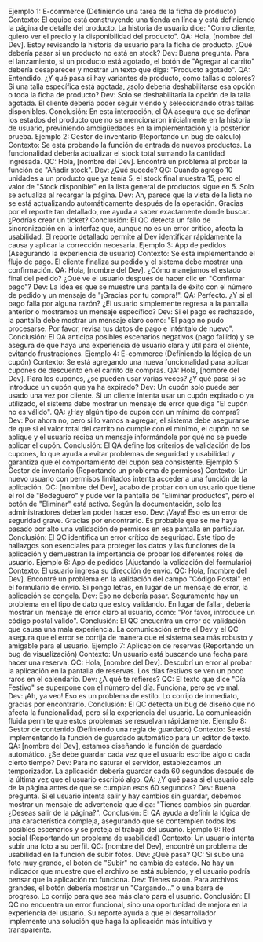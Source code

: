 Ejemplo 1: E-commerce (Definiendo una tarea de la ficha de producto)
Contexto: El equipo está construyendo una tienda en línea y está definiendo la
página de detalle del producto. La historia de usuario dice: "Como cliente, quiero
ver el precio y la disponibilidad del producto".
QA: Hola, [nombre del Dev]. Estoy revisando la historia de usuario para la ficha de
producto. ¿Qué debería pasar si un producto no está en stock?
Dev: Buena pregunta. Para el lanzamiento, si un producto está agotado, el botón
de "Agregar al carrito" debería desaparecer y mostrar un texto que diga: "Producto
agotado".
QA: Entendido. ¿Y qué pasa si hay variantes de producto, como tallas o colores?
Si una talla específica está agotada, ¿solo debería deshabilitarse esa opción o
toda la ficha de producto?
Dev: Solo se deshabilitaría la opción de la talla agotada. El cliente debería poder
seguir viendo y seleccionando otras tallas disponibles.
Conclusión: En esta interacción, el QA asegura que se definan los estados del
producto que no se mencionaron inicialmente en la historia de usuario,
previniendo ambigüedades en la implementación y la posterior prueba.
Ejemplo 2: Gestor de inventario (Reportando un bug de cálculo)
Contexto: Se está probando la función de entrada de nuevos productos. La
funcionalidad debería actualizar el stock total sumando la cantidad ingresada.
QC: Hola, [nombre del Dev]. Encontré un problema al probar la función de "Añadir
stock".
Dev: ¿Qué sucede?
QC: Cuando agrego 10 unidades a un producto que ya tenía 5, el stock final
muestra 15, pero el valor de "Stock disponible" en la lista general de productos
sigue en 5. Solo se actualiza al recargar la página.
Dev: Ah, parece que la vista de la lista no se está actualizando automáticamente
después de la operación. Gracias por el reporte tan detallado, me ayuda a saber
exactamente dónde buscar. ¿Podrías crear un ticket?
Conclusión: El QC detecta un fallo de sincronización en la interfaz que, aunque no
es un error crítico, afecta la usabilidad. El reporte detallado permite al Dev
identificar rápidamente la causa y aplicar la corrección necesaria.
Ejemplo 3: App de pedidos (Asegurando la experiencia de usuario)
Contexto: Se está implementando el flujo de pago. El cliente finaliza su pedido y el
sistema debe mostrar una confirmación.
QA: Hola, [nombre del Dev]. ¿Cómo manejamos el estado final del pedido? ¿Qué
ve el usuario después de hacer clic en "Confirmar pago"?
Dev: La idea es que se muestre una pantalla de éxito con el número de pedido y un
mensaje de "¡Gracias por tu compra!".
QA: Perfecto. ¿Y si el pago falla por alguna razón? ¿El usuario simplemente
regresa a la pantalla anterior o mostramos un mensaje específico?
Dev: Si el pago es rechazado, la pantalla debe mostrar un mensaje claro como: "El
pago no pudo procesarse. Por favor, revisa tus datos de pago e inténtalo de
nuevo".
Conclusión: El QA anticipa posibles escenarios negativos (pago fallido) y se
asegura de que haya una experiencia de usuario clara y útil para el cliente,
evitando frustraciones.
Ejemplo 4: E-commerce (Definiendo la lógica de un cupón)
Contexto: Se está agregando una nueva funcionalidad para aplicar cupones de
descuento en el carrito de compras.
QA: Hola, [nombre del Dev]. Para los cupones, ¿se pueden usar varias veces? ¿Y
qué pasa si se introduce un cupón que ya ha expirado?
Dev: Un cupón solo puede ser usado una vez por cliente. Si un cliente intenta usar
un cupón expirado o ya utilizado, el sistema debe mostrar un mensaje de error que
diga "El cupón no es válido".
QA: ¿Hay algún tipo de cupón con un mínimo de compra?
Dev: Por ahora no, pero si lo vamos a agregar, el sistema debe asegurarse de que
si el valor total del carrito no cumple con el mínimo, el cupón no se aplique y el
usuario reciba un mensaje informándole por qué no se puede aplicar el cupón.
Conclusión: El QA define los criterios de validación de los cupones, lo que ayuda a
evitar problemas de seguridad y usabilidad y garantiza que el comportamiento del
cupón sea consistente.
Ejemplo 5: Gestor de inventario (Reportando un problema de permisos)
Contexto: Un nuevo usuario con permisos limitados intenta acceder a una función
de la aplicación.
QC: [nombre del Dev], acabo de probar con un usuario que tiene el rol de
"Bodeguero" y pude ver la pantalla de "Eliminar productos", pero el botón de
"Eliminar" está activo. Según la documentación, solo los administradores
deberían poder hacer eso.
Dev: ¡Vaya! Eso es un error de seguridad grave. Gracias por encontrarlo. Es
probable que se me haya pasado por alto una validación de permisos en esa
pantalla en particular.
Conclusión: El QC identifica un error crítico de seguridad. Este tipo de hallazgos
son esenciales para proteger los datos y las funciones de la aplicación y
demuestran la importancia de probar los diferentes roles de usuario.
Ejemplo 6: App de pedidos (Ajustando la validación del formulario)
Contexto: El usuario ingresa su dirección de envío.
QC: Hola, [nombre del Dev]. Encontré un problema en la validación del campo
"Código Postal" en el formulario de envío. Si pongo letras, en lugar de un mensaje
de error, la aplicación se congela.
Dev: Eso no debería pasar. Seguramente hay un problema en el tipo de dato que
estoy validando. En lugar de fallar, debería mostrar un mensaje de error claro al
usuario, como: "Por favor, introduce un código postal válido".
Conclusión: El QC encuentra un error de validación que causa una mala
experiencia. La comunicación entre el Dev y el QC asegura que el error se corrija
de manera que el sistema sea más robusto y amigable para el usuario.
Ejemplo 7: Aplicación de reservas (Reportando un bug de visualización)
Contexto: Un usuario está buscando una fecha para hacer una reserva.
QC: Hola, [nombre del Dev]. Descubrí un error al probar la aplicación en la
pantalla de reservas. Los días festivos se ven un poco raros en el calendario.
Dev: ¿A qué te refieres?
QC: El texto que dice "Día Festivo" se superpone con el número del día. Funciona,
pero se ve mal.
Dev: ¡Ah, ya veo! Eso es un problema de estilo. Lo corrijo de inmediato, gracias por
encontrarlo.
Conclusión: El QC detecta un bug de diseño que no afecta la funcionalidad, pero
sí la experiencia del usuario. La comunicación fluida permite que estos problemas
se resuelvan rápidamente.
Ejemplo 8: Gestor de contenido (Definiendo una regla de guardado)
Contexto: Se está implementando la función de guardado automático para un
editor de texto.
QA: [nombre del Dev], estamos diseñando la función de guardado automático.
¿Se debe guardar cada vez que el usuario escribe algo o cada cierto tiempo?
Dev: Para no saturar el servidor, establezcamos un temporizador. La aplicación
debería guardar cada 60 segundos después de la última vez que el usuario
escribió algo.
QA: ¿Y qué pasa si el usuario sale de la página antes de que se cumplan esos 60
segundos?
Dev: Buena pregunta. Si el usuario intenta salir y hay cambios sin guardar,
debemos mostrar un mensaje de advertencia que diga: "Tienes cambios sin
guardar. ¿Deseas salir de la página?".
Conclusión: El QA ayuda a definir la lógica de una característica compleja,
asegurando que se contemplen todos los posibles escenarios y se proteja el
trabajo del usuario.
Ejemplo 9: Red social (Reportando un problema de usabilidad)
Contexto: Un usuario intenta subir una foto a su perfil.
QC: [nombre del Dev], encontré un problema de usabilidad en la función de subir
fotos.
Dev: ¿Qué pasa?
QC: Si subo una foto muy grande, el botón de "Subir" no cambia de estado. No hay
un indicador que muestre que el archivo se está subiendo, y el usuario podría
pensar que la aplicación no funciona.
Dev: Tienes razón. Para archivos grandes, el botón debería mostrar un
"Cargando..." o una barra de progreso. Lo corrijo para que sea más claro para el
usuario.
Conclusión: El QC no encuentra un error funcional, sino una oportunidad de
mejora en la experiencia del usuario. Su reporte ayuda a que el desarrollador
implemente una solución que haga la aplicación más intuitiva y transparente.